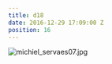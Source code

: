 ```yaml
---
title: d18
date: 2016-12-29 17:09:00 Z
position: 16
---
```


![michiel_servaes07.jpg](/uploads/michiel_servaes07.jpg)